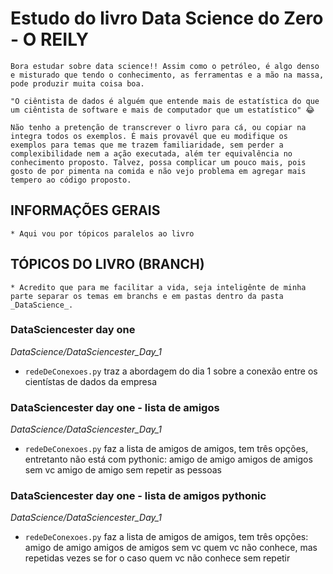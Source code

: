 # Estudo do livro Data Science do Zero - O REILY

    Bora estudar sobre data science!! Assim como o petróleo, é algo denso e misturado que tendo o conhecimento, as ferramentas e a mão na massa, pode produzir muita coisa boa. 

    "O ciêntista de dados é alguém que entende mais de estatística do que um ciêntista de software e mais de computador que um estatístico" 😂

    Não tenho a pretenção de transcrever o livro para cá, ou copiar na integra todos os exemplos. É mais provavél que eu modifique os exemplos para temas que me trazem familiaridade, sem perder a complexibilidade nem a ação executada, além ter equivalência no conhecimento proposto. Talvez, possa complicar um pouco mais, pois gosto de por pimenta na comida e não vejo problema em agregar mais tempero ao código proposto. 

## INFORMAÇÕES GERAIS
    * Aqui vou por tópicos paralelos ao livro

## TÓPICOS DO LIVRO (BRANCH)
    * Acredito que para me facilitar a vida, seja inteligênte de minha parte separar os temas em branchs e em pastas dentro da pasta _DataScience_. 

### DataSciencester day one
*DataScience/DataSciencester_Day_1*
* `redeDeConexoes.py` traz a abordagem do dia 1 sobre a conexão entre os cientístas de dados da empresa

### DataSciencester day one - lista de amigos
*DataScience/DataSciencester_Day_1*
* `redeDeConexoes.py` faz a lista de amigos de amigos, tem três opções, entretanto não está com pythonic:
    amigo de amigo 
    amigos de amigos sem vc
    amigo de amigo sem repetir as pessoas 

### DataSciencester day one - lista de amigos pythonic
*DataScience/DataSciencester_Day_1*
* `redeDeConexoes.py` faz a lista de amigos de amigos, tem três opções:
    amigo de amigo 
    amigos de amigos sem vc
    quem vc não conhece, mas repetidas vezes se for o caso
    quem vc não conhece sem repetir 